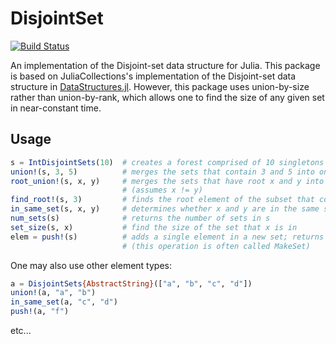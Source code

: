 # DisjointSet

[![Build Status](https://ci.appveyor.com/api/projects/status/github/byhill/DisjointSet.jl?svg=true)](https://ci.appveyor.com/project/byhill/DisjointSet-jl)

An implementation of the Disjoint-set data structure for Julia.
This package is based on JuliaCollections's implementation of the Disjoint-set data structure in
[DataStructures.jl](https://github.com/JuliaCollections/DataStructures.jl).
However, this package uses union-by-size rather than union-by-rank,
which allows one to find the size of any given set in near-constant time.

## Usage

```julia
s = IntDisjointSets(10)  # creates a forest comprised of 10 singletons
union!(s, 3, 5)          # merges the sets that contain 3 and 5 into one and returns the root of the new set
root_union!(s, x, y)     # merges the sets that have root x and y into one and returns the root of the new set
                         # (assumes x != y)
find_root!(s, 3)         # finds the root element of the subset that contains 3
in_same_set(s, x, y)     # determines whether x and y are in the same set
num_sets(s)              # returns the number of sets in s
set_size(s, x)           # find the size of the set that x is in
elem = push!(s)          # adds a single element in a new set; returns the new element
                         # (this operation is often called MakeSet)
```

One may also use other element types:

```julia
a = DisjointSets{AbstractString}(["a", "b", "c", "d"])
union!(a, "a", "b")
in_same_set(a, "c", "d")
push!(a, "f")
```
etc...
